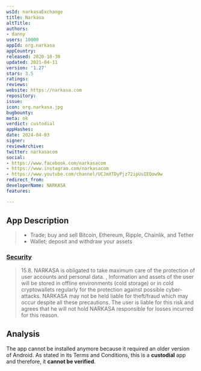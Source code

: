 ```yaml
---
wsId: narkasaExchange
title: Narkasa
altTitle: 
authors:
- danny
users: 10000
appId: org.narkasa
appCountry: 
released: 2020-10-30
updated: 2021-04-11
version: '1.27'
stars: 3.5
ratings: 
reviews: 
website: https://narkasa.com
repository: 
issue: 
icon: org.narkasa.jpg
bugbounty: 
meta: ok
verdict: custodial
appHashes: 
date: 2024-04-03
signer: 
reviewArchive: 
twitter: narkasacom
social:
- https://www.facebook.com/narkasacom
- https://www.instagram.com/narkasacom
- https://www.youtube.com/channel/UCJmXTDyPjz72ipUuIEQow9w
redirect_from: 
developerName: NARKASA
features: 

---
```


## App Description 

> - Trade; buy and sell Bitcoin, Ethereum, Ripple, Chainlik, and Tether
> - Wallet; deposit and withdraw your assets

### [Security](https://narkasa.zendesk.com/hc/en-us/articles/360017094258) 

> 15.8. NARKASA is obligated to take maximum care of the protection of user accounts and personal data. , Information and assets of the user will be stored in offline environments (cold storage) or in cold cryptowallets regularly for the protection against possible cyber-attacks. NARKASA may not be held liable for theft/fraud which may occur despite all these precautions. The user is liable for this risk and agrees that he will not hold NARKASA responsible for losses incurred for this reason.

## Analysis 

The app cannot be installed anymore because it required an older version of Android. As stated in its Terms and Conditions, this is a **custodial** app and therefore, it **cannot be verified**.